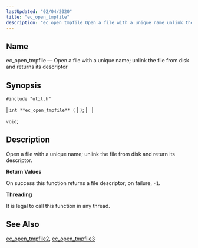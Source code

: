 ```yaml
---
lastUpdated: "02/04/2020"
title: "ec_open_tmpfile"
description: "ec open tmpfile Open a file with a unique name unlink the file from disk and returns its descriptor int ec open tmpfile void Open a file with a unique name unlink the file from disk and return its descriptor On success this function returns a file descriptor on failure..."
---
```


<a name="apis.ec_open_tmpfile"></a> 
## Name

ec_open_tmpfile — Open a file with a unique name; unlink the file from disk and returns its descriptor

## Synopsis

`#include "util.h"`

| `int **ec_open_tmpfile** (` | `)`; |   |

`void`;<a name="idp52479584"></a> 
## Description

Open a file with a unique name; unlink the file from disk and return its descriptor.

**<a name="idp52480848"></a> Return Values**

On success this function returns a file descriptor; on failure, `-1`.

**<a name="idp52482256"></a> Threading**

It is legal to call this function in any thread.

<a name="idp52483360"></a> 
## See Also

[ec_open_tmpfile2](/momentum/3/3-api/apis-ec-open-tmpfile-2), [ec_open_tmpfile3](/momentum/3/3-api/apis-ec-open-tmpfile-3)